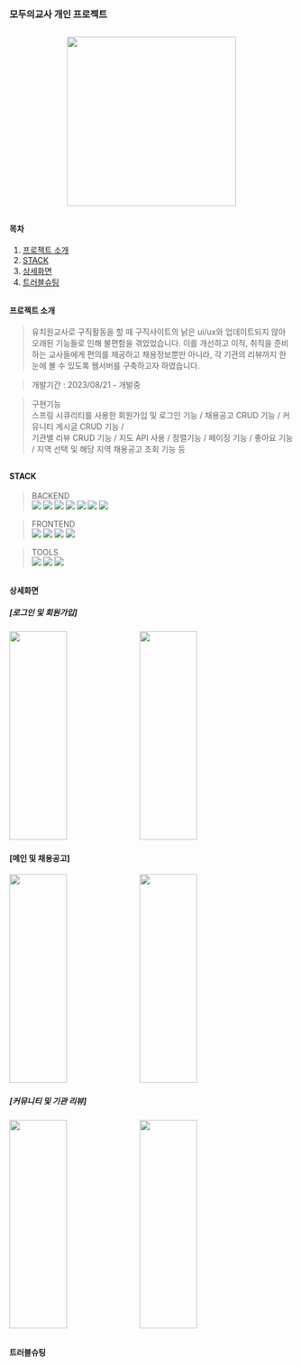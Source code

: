 ### 모두의교사 개인 프로젝트
##
<p align="center"><img width="300" src="https://github.com/jiyoung3725/AllTeacherProject/assets/130877885/ef8c4157-adce-47cf-abc3-deb58f6e390f"></p>

##

#### 목차
1. [프로젝트 소개](#프로젝트-소개)
2. [STACK](#stack)
3. [상세화면](#상세화면)
4. [트러블슈팅](#트러블슈팅)

##

#### 프로젝트 소개
> 유치원교사로 구직활동을 할 때 구직사이트의 낡은 ui/ux와 업데이트되지 않아 오래된 기능들로 인해 불편함을 겪었었습니다. 이를 개선하고 이직, 취직을 준비하는 교사들에게 편의를 제공하고
  채용정보뿐만 아니라, 각 기관의 리뷰까지 한 눈에 볼 수 있도록 웹서버를 구축하고자 하였습니다.

> 개발기간 : 2023/08/21 - 개발중

> 구현기능    
스프링 시큐리티를 사용한 회원가입 및 로그인 기능 / 채용공고 CRUD 기능 / 커뮤니티 게시글 CRUD 기능 / <br>
> 기관별 리뷰 CRUD 기능 / 지도 API 사용 / 정렬기능 / 페이징 기능 / 좋아요 기능 / 지역 선택 및 해당 지역 채용공고 조회 기능 등

##

#### STACK
> BACKEND <br>
 <img src="https://img.shields.io/badge/JPA-6DB33F?style=for-the-badge&logo=JPA&logoColor=white"> <img src="https://img.shields.io/badge/java-007396?style=for-the-badge&logo=java&logoColor=white"> <img src="https://img.shields.io/badge/apachetomcat-F8DC75?style=for-the-badge&logo=apachetomcat&logoColor=white"> <img src="https://img.shields.io/badge/apachemaven-C71A36?style=for-the-badge&logo=apachemaven&logoColor=white"> <img src="https://img.shields.io/badge/jquery-0769AD?style=for-the-badge&logo=jquery&logoColor=white"> <img src="https://img.shields.io/badge/oracle-F80000?style=for-the-badge&logo=oracle&logoColor=white"> <img src="https://img.shields.io/badge/ajax-0769AD?style=for-the-badge&logo=&logoColor=white">

  
> FRONTEND <br>
<img src="https://img.shields.io/badge/bootstrap-7952B3?style=for-the-badge&logo=bootstrap&logoColor=white"> <img src="https://img.shields.io/badge/css3-1572B6?style=for-the-badge&logo=css3&logoColor=white"> <img src="https://img.shields.io/badge/figma-F24E1E?style=for-the-badge&logo=figma&logoColor=white"> <img src="https://img.shields.io/badge/html5-E34F26?style=for-the-badge&logo=html5&logoColor=white">


> TOOLS <br>
<img src="https://img.shields.io/badge/springboot-6DB33F?style=for-the-badge&logo=springboot&logoColor=white"> <img src="https://img.shields.io/badge/git-F05032?style=for-the-badge&logo=git&logoColor=white"> <img src="https://img.shields.io/badge/github-181717?style=for-the-badge&logo=github&logoColor=white">  


##

#### 상세화면
##### [로그인 및 회원가입]
<img width="45%" height="370" src="https://github.com/jiyoung3725/AllTeacherProject/assets/130877885/7bd76e77-d781-4905-8ef7-3ff32a65c9a2"> <img width="45%"  height="370" 
 src="https://github.com/jiyoung3725/AllTeacherProject/assets/130877885/a90eca16-957a-48d4-863c-f4379064210f">

#### [메인 및 채용공고]
<img height="370"  width="45%" src="https://github.com/jiyoung3725/AllTeacherProject/assets/130877885/6ff25a2e-0e4e-4b64-a6f1-0f103b6e4a85">  <img width="45%" 
height="370"  src="https://github.com/jiyoung3725/AllTeacherProject/assets/130877885/78b6eb46-a647-45fd-85e9-eb642ad6db4d">

##### [커뮤니티 및 기관 리뷰]
<img height="370"  width="45%" src="https://github.com/jiyoung3725/AllTeacherProject/assets/130877885/3a19c7a3-bfcb-4a93-a67d-9a5c5971d1aa"> <img height="370"  width="45%" src="https://github.com/jiyoung3725/AllTeacherProject/assets/130877885/2f2ece0e-505a-438d-b70d-32d220e726e3">

##

#### 트러블슈팅


